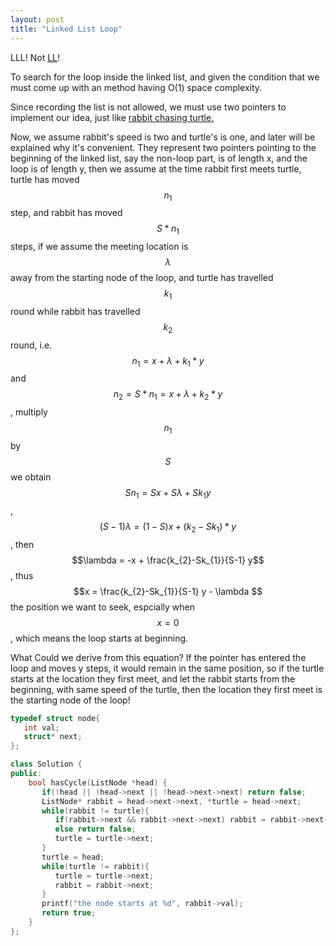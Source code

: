 ```yaml
---
layout: post
title: "Linked List Loop"
---
```


<link rel="stylesheet" href="https://cdn.jsdelivr.net/npm/katex@0.15.1/dist/katex.min.css" integrity="sha384-R4558gYOUz8mP9YWpZJjofhk+zx0AS11p36HnD2ZKj/6JR5z27gSSULCNHIRReVs" crossorigin="anonymous">
<script defer src="https://cdn.jsdelivr.net/npm/katex@0.15.1/dist/katex.min.js" integrity="sha384-z1fJDqw8ZApjGO3/unPWUPsIymfsJmyrDVWC8Tv/a1HeOtGmkwNd/7xUS0Xcnvsx" crossorigin="anonymous"></script>
<script defer src="https://cdn.jsdelivr.net/npm/katex@0.15.1/dist/contrib/auto-render.min.js" integrity="sha384-+XBljXPPiv+OzfbB3cVmLHf4hdUFHlWNZN5spNQ7rmHTXpd7WvJum6fIACpNNfIR" crossorigin="anonymous"
    onload="renderMathInElement(document.body);"></script>

LLL! Not [LL](https://www.lovelive-anime.jp/worldwide/)!

To search for the loop inside the linked list, and given the condition that we must come up with an method having O(1) space complexity.

Since recording the list is not allowed, we must use two pointers to implement our idea, just like [rabbit chasing turtle.](https://en.wikipedia.org/wiki/The_Tortoise_and_the_Hare)

Now, we assume rabbit's speed is two and turtle's is one, and later will be explained why it's convenient. They represent two pointers pointing to the beginning of the linked list, say the non-loop part, is of length x, and the loop is of length y, then we assume at the time rabbit first meets turtle, turtle has moved $$n_{1}$$ step, and rabbit has moved $$S * n_{1}$$ steps, if we assume the meeting location is $$\lambda$$ away from the starting node of the loop, and turtle has travelled $$k_{1}$$ round while rabbit has travelled $$k_{2}$$ round, i.e. $$n_{1} = x + \lambda + k_{1} * y$$ and $$n_{2} = S * n_{1} = x + \lambda + k_{2} * y$$, multiply $$n_{1}$$ by $$S$$ we obtain $$Sn_{1} = Sx + S\lambda + Sk_{1}y$$, $$(S-1)\lambda = (1-S)x + (k_{2}-Sk_{1}) * y$$, then $$\lambda = -x + \frac{k_{2}-Sk_{1}}{S-1} y$$, thus $$x = \frac{k_{2}-Sk_{1}}{S-1} y - \lambda $$ the position we want to seek, espcially when $$x = 0$$, which means the loop starts at beginning. 

What Could we derive from this equation? If the pointer has entered the loop and moves y steps, it would remain in the same position, so if the turtle starts at the location they first meet, and let the rabbit starts from the beginning, with same speed of the turtle, then the location they first meet is the starting node of the loop!

```cpp
typedef struct node{
   int val;
   struct* next;
};

class Solution {
public:
    bool hasCycle(ListNode *head) {
       if(!head || !head->next || !head->next->next) return false; 
       ListNode* rabbit = head->next->next, *turtle = head->next;
       while(rabbit != turtle){
          if(rabbit->next && rabbit->next->next) rabbit = rabbit->next->next;
          else return false; 
          turtle = turtle->next; 
       }
       turtle = head;
       while(turtle != rabbit){
          turtle = turtle->next;
          rabbit = rabbit->next; 
       } 
       printf("the node starts at %d", rabbit->val); 
       return true; 
    }
};

```









